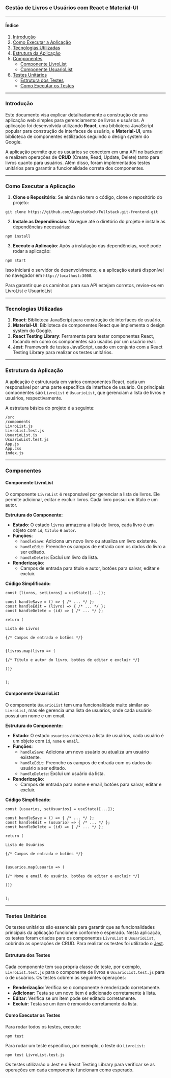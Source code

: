 ### Gestão de Livros e Usuários com React e Material-UI

- - -

#### Índice

1.  [Introdução](#introdução)
2.  [Como Executar a Aplicação](#como-executar-a-aplicação)
3.  [Tecnologias Utilizadas](#tecnologias-utilizadas)
4.  [Estrutura da Aplicação](#estrutura-da-aplicação)
5.  [Componentes](#componentes)
    *   [Componente LivroList](#componente-livrolist)
    *   [Componente UsuarioList](#componente-usuariolist)
6.  [Testes Unitários](#testes-unitários)
    *   [Estrutura dos Testes](#estrutura-dos-testes)
    *   [Como Executar os Testes](#como-executar-os-testes) 


- - -

### Introdução

Este documento visa explicar detalhadamente a construção de uma aplicação web simples para gerenciamento de livros e usuários. A aplicação foi desenvolvida utilizando **React**, uma biblioteca JavaScript popular para construção de interfaces de usuário, e **Material-UI**, uma biblioteca de componentes estilizados seguindo o design system do Google.

A aplicação permite que os usuários se conectem em uma API no backend e realizem operações de **CRUD** (Create, Read, Update, Delete) tanto para livros quanto para usuários. Além disso, foram implementados testes unitários para garantir a funcionalidade correta dos componentes.

- - -

### Como Executar a Aplicação

1.  **Clone o Repositório**: Se ainda não tem o código, clone o repositório do projeto:

```
git clone https://github.com/AugustoKoch/Fullstack.git-frontend.git
```

2.  **Instale as Dependências**: Navegue até o diretório do projeto e instale as dependências necessárias:

```
npm install
```

3.  **Execute a Aplicação**: Após a instalação das dependências, você pode rodar a aplicação:

```
npm start
```

Isso iniciará o servidor de desenvolvimento, e a aplicação estará disponível no navegador em `http://localhost:3000`.

Para garantir que os caminhos para sua API estejam corretos, revise-os em LivroList e UsuarioList

---

### Tecnologias Utilizadas

1.  **React**: Biblioteca JavaScript para construção de interfaces de usuário.
2.  **Material-UI**: Biblioteca de componentes React que implementa o design system do Google.
3.  **React Testing Library**: Ferramenta para testar componentes React, focando em como os componentes são usados por um usuário real.
4.  **Jest**: Framework de testes JavaScript, usado em conjunto com a React Testing Library para realizar os testes unitários.

- - -

### Estrutura da Aplicação

A aplicação é estruturada em vários componentes React, cada um responsável por uma parte específica da interface de usuário. Os principais componentes são `LivroList` e `UsuarioList`, que gerenciam a lista de livros e usuários, respectivamente.

A estrutura básica do projeto é a seguinte:

```
/src
/components
LivroList.js
LivroList.test.js
UsuarioList.js
UsuarioList.test.js
App.js
App.css
index.js
```

- - -

### Componentes

#### Componente LivroList

O componente `LivroList` é responsável por gerenciar a lista de livros. Ele permite adicionar, editar e excluir livros. Cada livro possui um título e um autor.

**Estrutura do Componente:**

*   **Estado**: O estado `livros` armazena a lista de livros, cada livro é um objeto com `id`, `titulo` e `autor`.
*   **Funções**:
    *   `handleSave`: Adiciona um novo livro ou atualiza um livro existente.
    *   `handleEdit`: Preenche os campos de entrada com os dados do livro a ser editado.
    *   `handleDelete`: Exclui um livro da lista.
*   **Renderização**:
    *   Campos de entrada para título e autor, botões para salvar, editar e excluir.

**Código Simplificado:**

```
const [livros, setLivros] = useState([...]);

const handleSave = () => { /* ... */ };
const handleEdit = (livro) => { /* ... */ };
const handleDelete = (id) => { /* ... */ };

return (

Lista de Livros

{/* Campos de entrada e botões */}


{livros.map(livro => (

{/* Título e autor do livro, botões de editar e excluir */}

))}


);
```

#### Componente UsuarioList

O componente `UsuarioList` tem uma funcionalidade muito similar ao `LivroList`, mas ele gerencia uma lista de usuários, onde cada usuário possui um nome e um email.

**Estrutura do Componente:**

*   **Estado**: O estado `usuarios` armazena a lista de usuários, cada usuário é um objeto com `id`, `nome` e `email`.
*   **Funções**:
    *   `handleSave`: Adiciona um novo usuário ou atualiza um usuário existente.
    *   `handleEdit`: Preenche os campos de entrada com os dados do usuário a ser editado.
    *   `handleDelete`: Exclui um usuário da lista.
*   **Renderização**:
    *   Campos de entrada para nome e email, botões para salvar, editar e excluir.

**Código Simplificado:**

```
const [usuarios, setUsuarios] = useState([...]);

const handleSave = () => { /* ... */ };
const handleEdit = (usuario) => { /* ... */ };
const handleDelete = (id) => { /* ... */ };

return (

Lista de Usuários

{/* Campos de entrada e botões */}


{usuarios.map(usuario => (

{/* Nome e email do usuário, botões de editar e excluir */}

))}


);
```

- - -

### Testes Unitários

Os testes unitários são essenciais para garantir que as funcionalidades principais da aplicação funcionem conforme o esperado. Nesta aplicação, os testes foram criados para os componentes `LivroList` e `UsuarioList`, cobrindo as operações de CRUD. Para realizar os testes foi utilizado o [Jest](https://jestjs.io/docs/tutorial-react).

#### Estrutura dos Testes

Cada componente tem sua própria classe de teste, por exemplo, `LivroList.test.js` para o componente de livros e `UsuarioList.test.js` para o de usuários. Os testes cobrem as seguintes operações:

*   **Renderização**: Verifica se o componente é renderizado corretamente.
*   **Adicionar**: Testa se um novo item é adicionado corretamente à lista.
*   **Editar**: Verifica se um item pode ser editado corretamente.
*   **Excluir**: Testa se um item é removido corretamente da lista.

#### Como Executar os Testes

Para rodar todos os testes, execute:

```
npm test
```

Para rodar um teste específico, por exemplo, o teste do `LivroList`:

```
npm test LivroList.test.js
```

Os testes utilizarão o Jest e o React Testing Library para verificar se as operações em cada componente funcionam como esperado.

